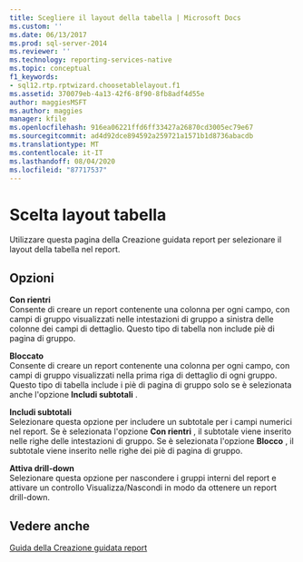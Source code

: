 ```yaml
---
title: Scegliere il layout della tabella | Microsoft Docs
ms.custom: ''
ms.date: 06/13/2017
ms.prod: sql-server-2014
ms.reviewer: ''
ms.technology: reporting-services-native
ms.topic: conceptual
f1_keywords:
- sql12.rtp.rptwizard.choosetablelayout.f1
ms.assetid: 370079eb-4a13-42f6-8f90-8fb8adf4d55e
author: maggiesMSFT
ms.author: maggies
manager: kfile
ms.openlocfilehash: 916ea06221ffd6ff33427a26870cd3005ec79e67
ms.sourcegitcommit: ad4d92dce894592a259721a1571b1d8736abacdb
ms.translationtype: MT
ms.contentlocale: it-IT
ms.lasthandoff: 08/04/2020
ms.locfileid: "87717537"
---
```

# <a name="choose-the-table-layout"></a>Scelta layout tabella
  Utilizzare questa pagina della Creazione guidata report per selezionare il layout della tabella nel report.  
  
## <a name="options"></a>Opzioni  
 **Con rientri**  
 Consente di creare un report contenente una colonna per ogni campo, con campi di gruppo visualizzati nelle intestazioni di gruppo a sinistra delle colonne dei campi di dettaglio. Questo tipo di tabella non include piè di pagina di gruppo.  
  
 **Bloccato**  
 Consente di creare un report contenente una colonna per ogni campo, con campi di gruppo visualizzati nella prima riga di dettaglio di ogni gruppo. Questo tipo di tabella include i piè di pagina di gruppo solo se è selezionata anche l'opzione **Includi subtotali** .  
  
 **Includi subtotali**  
 Selezionare questa opzione per includere un subtotale per i campi numerici nel report. Se è selezionata l'opzione **Con rientri** , il subtotale viene inserito nelle righe delle intestazioni di gruppo. Se è selezionata l'opzione **Blocco** , il subtotale viene inserito nelle righe dei piè di pagina di gruppo.  
  
 **Attiva drill-down**  
 Selezionare questa opzione per nascondere i gruppi interni del report e attivare un controllo Visualizza/Nascondi in modo da ottenere un report drill-down.  
  
## <a name="see-also"></a>Vedere anche  
 [Guida della Creazione guidata report](../../2014/reporting-services/report-wizard-help.md)  
  
  
